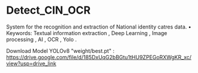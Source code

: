 # Detect_CIN_OCR
System for the recognition and extraction of National identity catres data. • Keywords: Textual information extraction , Deep Learning , Image processing  , AI , OCR  , Yolo .

Download Model YOLOv8 "weight/best.pt" :
https://drive.google.com/file/d/185DxUqG2bBGtu1tHU9ZPEGoRXWgKR_xc/view?usp=drive_link
